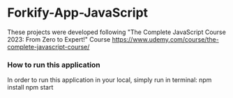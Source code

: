 # Forkify-App-JavaScript

These projects were developed following "The Complete JavaScript Course 2023: From Zero to Expert!" Course https://www.udemy.com/course/the-complete-javascript-course/

### How to run this application
In order to run this application in your local, simply run in terminal:
npm install
npm start

